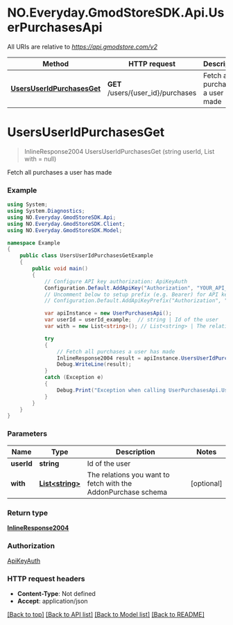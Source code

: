 # NO.Everyday.GmodStoreSDK.Api.UserPurchasesApi

All URIs are relative to *https://api.gmodstore.com/v2*

Method | HTTP request | Description
------------- | ------------- | -------------
[**UsersUserIdPurchasesGet**](UserPurchasesApi.md#usersuseridpurchasesget) | **GET** /users/{user_id}/purchases | Fetch all purchases a user has made

<a name="usersuseridpurchasesget"></a>
# **UsersUserIdPurchasesGet**
> InlineResponse2004 UsersUserIdPurchasesGet (string userId, List<string> with = null)

Fetch all purchases a user has made

### Example
```csharp
using System;
using System.Diagnostics;
using NO.Everyday.GmodStoreSDK.Api;
using NO.Everyday.GmodStoreSDK.Client;
using NO.Everyday.GmodStoreSDK.Model;

namespace Example
{
    public class UsersUserIdPurchasesGetExample
    {
        public void main()
        {
            // Configure API key authorization: ApiKeyAuth
            Configuration.Default.AddApiKey("Authorization", "YOUR_API_KEY");
            // Uncomment below to setup prefix (e.g. Bearer) for API key, if needed
            // Configuration.Default.AddApiKeyPrefix("Authorization", "Bearer");

            var apiInstance = new UserPurchasesApi();
            var userId = userId_example;  // string | Id of the user
            var with = new List<string>(); // List<string> | The relations you want to fetch with the AddonPurchase schema (optional) 

            try
            {
                // Fetch all purchases a user has made
                InlineResponse2004 result = apiInstance.UsersUserIdPurchasesGet(userId, with);
                Debug.WriteLine(result);
            }
            catch (Exception e)
            {
                Debug.Print("Exception when calling UserPurchasesApi.UsersUserIdPurchasesGet: " + e.Message );
            }
        }
    }
}
```

### Parameters

Name | Type | Description  | Notes
------------- | ------------- | ------------- | -------------
 **userId** | **string**| Id of the user | 
 **with** | [**List&lt;string&gt;**](string.md)| The relations you want to fetch with the AddonPurchase schema | [optional] 

### Return type

[**InlineResponse2004**](InlineResponse2004.md)

### Authorization

[ApiKeyAuth](../README.md#ApiKeyAuth)

### HTTP request headers

 - **Content-Type**: Not defined
 - **Accept**: application/json

[[Back to top]](#) [[Back to API list]](../README.md#documentation-for-api-endpoints) [[Back to Model list]](../README.md#documentation-for-models) [[Back to README]](../README.md)
